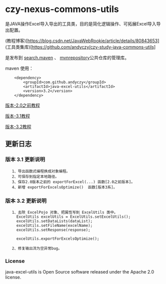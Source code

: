 # czy-nexus-commons-utils
   是JAVA操作Excel导入导出的工具类，目的是简化逻辑操作、可拓展Excel导入导出配置。                
            
   (教程博客)[https://blog.csdn.net/JavaWebRookie/article/details/80843653]                 
   (工具类集库)[https://github.com/andyczy/czy-study-java-commons-utils]         
   
   是发布到 [search.maven](https://search.maven.org/)  、 [mvnrepository](https://mvnrepository.com/)公共仓库的管理库。                  
        
   maven 使用：        
        
        <dependency>        
            <groupId>com.github.andyczy</groupId>       
            <artifactId>java-excel-utils</artifactId>       
            <version>3.2</version>      
        </dependency> 
        
  [版本-2.0之前教程](https://github.com/andyczy/czy-nexus-commons-utils/blob/master/README-2.0.md)   
        
  [版本-3.1教程](https://github.com/andyczy/czy-nexus-commons-utils/blob/master/README-3.0.md)   
     
  [版本-3.2教程](https://github.com/andyczy/czy-nexus-commons-utils/blob/master/README-3.2.md)   
  
  
## 更新日志       
### 版本 3.1 更新说明
       1、导出函数式编程换成对象编程。                    
       2、可保存到指定本地路径。                 
       3、保存2.0版本之前的 exportForExcel(...) 函数[2.0之前版本]。            
       4、新增 exportForExcelsOptimize()  函数[版本3系]。            
       
### 版本 3.2 更新说明     
       1、去除 ExcelPojo 对象、把属性写到 ExcelUtils 类中。
         ExcelUtils excelUtils = ExcelUtils.setExcelUtils();
         excelUtils.setDataLists(dataList);
         excelUtils.setFileName(excelName);
         excelUtils.setResponse(response);
    
         excelUtils.exportForExcelsOptimize();
         
       2、修复输出流为空异常bug。

  
 
                    
### License
java-excel-utils is Open Source software released under the Apache 2.0 license.     